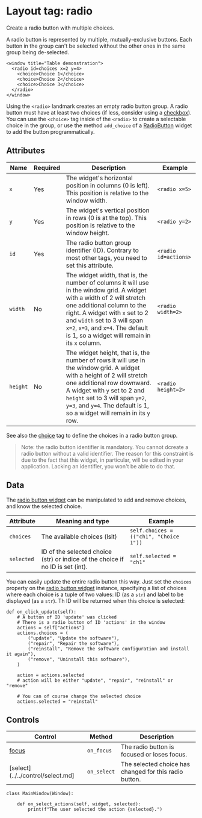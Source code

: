# Layout tag: radio

Create a radio button with multiple choices.

A radio button is represented by multiple, mutually-exclusive buttons.
Each button in the group can't be selected without the other ones
in the same group being de-selected.

```
<window title="Table demonstration">
  <radio id=choices x=2 y=4>
    <choice>Choice 1</choice>
    <choice>Choice 2</choice>
    <choice>Choice 3</choice>
  </radio>
</window>
```

Using the `<radio>` landmark creates an empty radio button group.
A radio button must have at least two choices (if less, consider using
a [checkbox](checkbox.md)).  You can use the `<choice>` tag inside
of the `<radio>` to create a selectable choice in the group, or use the
method `add_choice` of a [RadioButton](../../widget/radio_button.py)
widget to add the button programmatically.

## Attributes

| Name         | Required | Description              | Example     |
| ------------ | -------- | ------------------------ | ----------- |
| `x` | Yes | The widget's horizontal position in columns (0 is left). This position is relative to the window width. | `<radio x=5>` |
| `y` | Yes | The widget's vertical position in rows (0 is at the top). This position is relative to the window height. | `<radio y=2>` |
| `id` | Yes | The radio button group identifier (ID). Contrary to most other tags, you need to set this attribute. | `<radio id=actions>` |
| `width` | No | The widget width, that is, the number of columns it will use in the window grid. A widget with a width of 2 will stretch one additional column to the right. A widget with `x` set to 2 and `width` set to 3 will span `x=2`, `x=3`, and `x=4`.  The default is 1, so a widget will remain in its `x` column. | `<radio width=2>` |
| `height` | No | The widget height, that is, the number of rows it will use in the window grid. A widget with a height of 2 will stretch one additional row downward. A widget with `y` set to 2 and `height` set to 3 will span `y=2`, `y=3`, and `y=4`.  The default is 1, so a widget will remain in its `y` row. | `<radio height=2>` |

See also the [choice](./choice.md) tag to define the choices
in a radio button group.

> Note: the radio button identifier is mandatory.  You cannot dcreate a
  radio button without a valid identifier.  The reason for this constraint
  is due to the fact that this widget, in particular, will be edited
  in your application.  Lacking an identifier, you won't be able to do
  that.

## Data

The [radio button widget](../../widget/radio_button.md) can be manipulated
to add and remove choices, and know the selected choice.

| Attribute      | Meaning and type | Example                     |
| -------------- | ---------------- | --------------------------- |
| `choices` | The available choices (lsit) | `self.choices = (("ch1", "Choice 1"))` |
| `selected` | ID of the selected choice (str) or indice of the choice if no ID is set (int). | `self.selected = "ch1"` |

You can easily update the entire radio button this way.  Just set the
`choices` property on the
[radio button widget](../../widget/RadioButton.md) instance, specifying
a list of choices where each choice is a tuple of two values: ID
(as a `str`) and label to be displayed (as a `str`).  Th ID will be
returned when this choice is selected:

    def on_click_update(self):
        # A button of ID 'update' was clicked
        # There is a radio button of ID 'actions' in the window
        actions = self["actions"]
        actions.choices = (
            ("update", "Update the software"),
            ("repair", "Repair the software"),
            ("reinstall", "Remove the software configuration and install it again"),
            ("remove", "Uninstall this software"),
        )

        action = actions.selected
        # action will be either "update", "repair", "reinstall" or "remove"

        # You can of course change the selected choice
        actions.selected = "reinstall"

## Controls

| Control                           | Method       | Description    |
| --------------------------------- | ------------ | -------------- |
| [focus](../../control/focus.md) | `on_focus` | The radio button is focused or loses focus. |
| [select](../../control/select.md] | `on_select` | The selected choice has changed for this radio button. |

    class MainWindow(Window):

        def on_select_actions(self, widget, selected):
            print(f"The user selected the action {selected}.")

